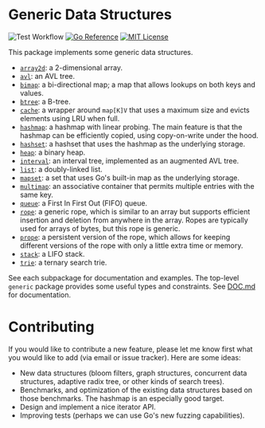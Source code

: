 # Generic Data Structures

![Test Workflow](https://github.com/zyedidia/generic/actions/workflows/test.yaml/badge.svg)
[![Go Reference](https://pkg.go.dev/badge/github.com/zyedidia/generic.svg)](https://pkg.go.dev/github.com/zyedidia/generic)
[![MIT License](https://img.shields.io/badge/license-MIT-blue.svg)](https://github.com/zyedidia/generic/blob/master/LICENSE)

This package implements some generic data structures.

* [`array2d`](./array2d): a 2-dimensional array.
* [`avl`](./avl): an AVL tree.
* [`bimap`](./bimap): a bi-directional map; a map that allows lookups on both keys and values.
* [`btree`](./btree): a B-tree.
* [`cache`](./cache): a wrapper around `map[K]V` that uses a maximum size and evicts
  elements using LRU when full.
* [`hashmap`](./hashmap): a hashmap with linear probing. The main feature is that
  the hashmap can be efficiently copied, using copy-on-write under the hood.
* [`hashset`](./hashset): a hashset that uses the hashmap as the underlying storage.
* [`heap`](./heap): a binary heap.
* [`interval`](./interval): an interval tree, implemented as an augmented AVL tree.
* [`list`](./list): a doubly-linked list.
* [`mapset`](./mapset): a set that uses Go's built-in map as the underlying storage.
* [`multimap`](./multimap): an associative container that permits multiple entries with the same key.
* [`queue`](./queue): a First In First Out (FIFO) queue.
* [`rope`](./rope): a generic rope, which is similar to an array but supports efficient
  insertion and deletion from anywhere in the array. Ropes are typically used
  for arrays of bytes, but this rope is generic.
* [`prope`](./prope): a persistent version of the rope, which allows for keeping different
  versions of the rope with only a little extra time or memory.
* [`stack`](./stack): a LIFO stack.
* [`trie`](./trie): a ternary search trie.

See each subpackage for documentation and examples. The top-level `generic`
package provides some useful types and constraints. See [DOC.md](DOC.md) for
documentation.

# Contributing

If you would like to contribute a new feature, please let me know first what
you would like to add (via email or issue tracker). Here are some ideas:

* New data structures (bloom filters, graph structures, concurrent data
  structures, adaptive radix tree, or other kinds of search trees).
* Benchmarks, and optimization of the existing data structures based on those
  benchmarks. The hashmap is an especially good target.
* Design and implement a nice iterator API.
* Improving tests (perhaps we can use Go's new fuzzing capabilities).
